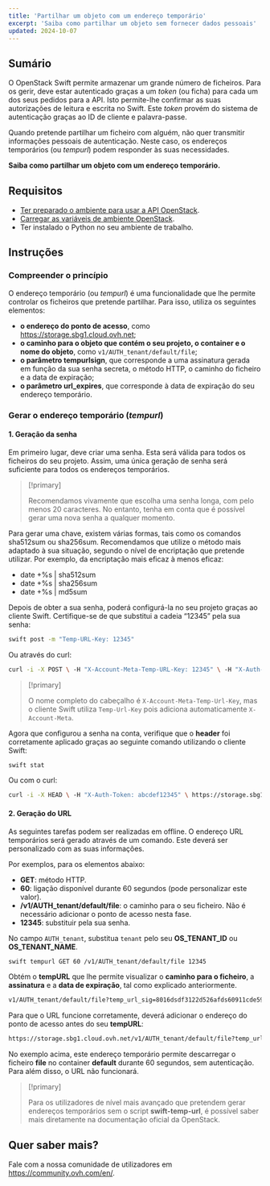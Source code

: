 ```yaml
---
title: 'Partilhar um objeto com um endereço temporário'
excerpt: 'Saiba como partilhar um objeto sem fornecer dados pessoais'
updated: 2024-10-07
---
```


## Sumário 

O OpenStack Swift permite armazenar um grande número de ficheiros. Para os gerir, deve estar autenticado graças a um *token* (ou ficha) para cada um dos seus pedidos para a API. Isto permite-lhe confirmar as suas autorizações de leitura e escrita no Swift. Este *token* provém do sistema de autenticação graças ao ID de cliente e palavra-passe.

Quando pretende partilhar um ficheiro com alguém, não quer transmitir informações pessoais de autenticação. Neste caso, os endereços temporários (ou *tempurl*) podem responder às suas necessidades.

**Saiba como partilhar um objeto com um endereço temporário.**

## Requisitos

- [Ter preparado o ambiente para usar a API OpenStack](/pages/public_cloud/compute/prepare_the_environment_for_using_the_openstack_api).
- [Carregar as variáveis de ambiente OpenStack](/pages/public_cloud/compute/loading_openstack_environment_variables).
- Ter instalado o Python no seu ambiente de trabalho.

## Instruções

### Compreender o princípio

O endereço temporário (ou *tempurl*) é uma funcionalidade que lhe permite controlar os ficheiros que pretende partilhar. Para isso, utiliza os seguintes elementos:

- **o endereço do ponto de acesso**, como https://storage.sbg1.cloud.ovh.net;
- **o caminho para o objeto que contém o seu projeto, o container e o nome do objeto**, como `v1/AUTH_tenant/default/file`;
- **o parâmetro tempurlsign**, que corresponde a uma assinatura gerada em função da sua senha secreta, o método HTTP, o caminho do ficheiro e a data de expiração;
- **o parâmetro url_expires**, que corresponde à data de expiração do seu endereço temporário.

### Gerar o endereço temporário (*tempurl*)

#### 1. Geração da senha

Em primeiro lugar, deve criar uma senha. Esta será válida para todos os ficheiros do seu projeto. Assim, uma única geração de senha será suficiente para todos os endereços temporários. 

> [!primary]
>
> Recomendamos vivamente que escolha uma senha longa, com pelo menos 20 caracteres. No entanto, tenha em conta que é possível gerar uma nova senha a qualquer momento.
> 

Para gerar uma chave, existem várias formas, tais como os comandos sha512sum ou sha256sum. Recomendamos que utilize o método mais adaptado à sua situação, segundo o nível de encriptação que pretende utilizar. Por exemplo, da encriptação mais eficaz à menos eficaz:

- date +%s | sha512sum
- date +%s | sha256sum
- date +%s | md5sum 

Depois de obter a sua senha, poderá configurá-la no seu projeto graças ao cliente Swift. Certifique-se de que substitui a cadeia “12345” pela sua senha:

```bash
swift post -m "Temp-URL-Key: 12345"
```

Ou através do curl:

```bash
curl -i -X POST \ -H "X-Account-Meta-Temp-URL-Key: 12345" \ -H "X-Auth-Token: abcdef12345" \ https://storage.sbg1.cloud.ovh.net/v1/AUTH_ProjectID
```

> [!primary]
>
> O nome completo do cabeçalho é `X-Account-Meta-Temp-Url-Key`, mas o cliente Swift utiliza `Temp-Url-Key` pois adiciona automaticamente `X-Account-Meta`.
> 

Agora que configurou a senha na conta, verifique que o **header** foi corretamente aplicado graças ao seguinte comando utilizando o cliente Swift: 

```bash
swift stat
```

Ou com o curl:

```bash
curl -i -X HEAD \ -H "X-Auth-Token: abcdef12345" \ https://storage.sbg1.cloud.ovh.net/v1/AUTH_ProjectID
```

#### 2. Geração do URL

As seguintes tarefas podem ser realizadas em offline. O endereço URL temporários será gerado através de um comando. Este deverá ser personalizado com as suas informações.

Por exemplos, para os elementos abaixo:

- **GET**: método HTTP.
- **60**: ligação disponível durante 60 segundos (pode personalizar este valor).
- **/v1/AUTH_tenant/default/file**: o caminho para o seu ficheiro. Não é necessário adicionar o ponto de acesso nesta fase.
- **12345**: substituir pela sua senha.

No campo `AUTH_tenant`, substitua `tenant` pelo seu **OS_TENANT_ID** ou **OS_TENANT_NAME**.

```bash
swift tempurl GET 60 /v1/AUTH_tenant/default/file 12345
```

Obtém o **tempURL** que lhe permite visualizar o **caminho para o ficheiro**, a **assinatura** e a **data de expiração**, tal como explicado anteriormente.

```bash
v1/AUTH_tenant/default/file?temp_url_sig=8016dsdf3122d526afds60911cde59fds3&temp_url_expires=1401548543
```

Para que o URL funcione corretamente, deverá adicionar o endereço do ponto de acesso antes do seu **tempURL**:

```bash
https://storage.sbg1.cloud.ovh.net/v1/AUTH_tenant/default/file?temp_url_sig=8016dsdf3122d526afds60911cde59fds3&temp_url_expires=1401548543
```

No exemplo acima, este endereço temporário permite descarregar o ficheiro **file** no container **default** durante 60 segundos, sem autenticação. Para além disso, o URL não funcionará.

> [!primary]
>
> Para os utilizadores de nível mais avançado que pretendem gerar endereços temporários sem o script **swift-temp-url**, é possível saber mais diretamente na documentação oficial da OpenStack.

## Quer saber mais?

Fale com a nossa comunidade de utilizadores em https://community.ovh.com/en/.
